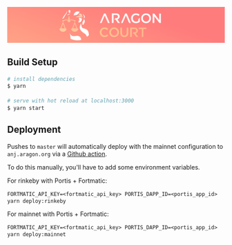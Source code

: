 ![Aragon Court](./aragon-court.png)

## Build Setup

``` bash
# install dependencies
$ yarn

# serve with hot reload at localhost:3000
$ yarn start
```

## Deployment

Pushes to `master` will automatically deploy with the mainnet configuration to `anj.aragon.org` via a [Github action](./github/workflows/gh-pages-deploy.yml).

To do this manually, you'll have to add some environment variables.

For rinkeby with Portis + Fortmatic:

```console
FORTMATIC_API_KEY=<fortmatic_api_key> PORTIS_DAPP_ID=<portis_app_id> yarn deploy:rinkeby
```

For mainnet with Portis + Fortmatic:

```console
FORTMATIC_API_KEY=<fortmatic_api_key> PORTIS_DAPP_ID=<portis_app_id> yarn deploy:mainnet
```
